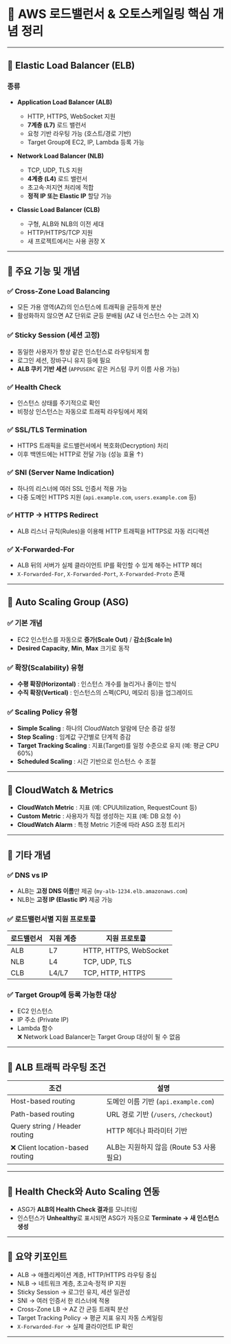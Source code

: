 # 🧠 AWS 로드밸런서 & 오토스케일링 핵심 개념 정리

---

## 🔹 Elastic Load Balancer (ELB)

### 종류
- **Application Load Balancer (ALB)**  
  - HTTP, HTTPS, WebSocket 지원  
  - **7계층 (L7)** 로드 밸런서  
  - 요청 기반 라우팅 가능 (호스트/경로 기반)
  - Target Group에 EC2, IP, Lambda 등록 가능  

- **Network Load Balancer (NLB)**  
  - TCP, UDP, TLS 지원  
  - **4계층 (L4)** 로드 밸런서  
  - 초고속·저지연 처리에 적합  
  - **정적 IP 또는 Elastic IP** 할당 가능  

- **Classic Load Balancer (CLB)**  
  - 구형, ALB와 NLB의 이전 세대  
  - HTTP/HTTPS/TCP 지원  
  - 새 프로젝트에서는 사용 권장 X  

---

## 🔹 주요 기능 및 개념

### ✅ Cross-Zone Load Balancing  
- 모든 가용 영역(AZ)의 인스턴스에 트래픽을 균등하게 분산  
- 활성화하지 않으면 AZ 단위로 균등 분배됨 (AZ 내 인스턴스 수는 고려 X)

### ✅ Sticky Session (세션 고정)
- 동일한 사용자가 항상 같은 인스턴스로 라우팅되게 함  
- 로그인 세션, 장바구니 유지 등에 필요  
- **ALB 쿠키 기반 세션** (`APPUSERC` 같은 커스텀 쿠키 이름 사용 가능)  

### ✅ Health Check  
- 인스턴스 상태를 주기적으로 확인  
- 비정상 인스턴스는 자동으로 트래픽 라우팅에서 제외  

### ✅ SSL/TLS Termination  
- HTTPS 트래픽을 로드밸런서에서 복호화(Decryption) 처리  
- 이후 백엔드에는 HTTP로 전달 가능 (성능 효율 ↑)  

### ✅ SNI (Server Name Indication)
- 하나의 리스너에 여러 SSL 인증서 적용 가능  
- 다중 도메인 HTTPS 지원 (`api.example.com`, `users.example.com` 등)

### ✅ HTTP → HTTPS Redirect
- ALB 리스너 규칙(Rules)을 이용해 HTTP 트래픽을 HTTPS로 자동 리디렉션  

### ✅ X-Forwarded-For
- ALB 뒤의 서버가 실제 클라이언트 IP를 확인할 수 있게 해주는 HTTP 헤더  
- `X-Forwarded-For`, `X-Forwarded-Port`, `X-Forwarded-Proto` 존재  

---

## 🔹 Auto Scaling Group (ASG)

### ✅ 기본 개념
- EC2 인스턴스를 자동으로 **증가(Scale Out)** / **감소(Scale In)**  
- **Desired Capacity**, **Min**, **Max** 크기로 동작  

### ✅ 확장(Scalability) 유형
- **수평 확장(Horizontal)** : 인스턴스 개수를 늘리거나 줄이는 방식  
- **수직 확장(Vertical)** : 인스턴스의 스펙(CPU, 메모리 등)을 업그레이드  

### ✅ Scaling Policy 유형
- **Simple Scaling** : 하나의 CloudWatch 알람에 단순 증감 설정  
- **Step Scaling** : 임계값 구간별로 단계적 증감  
- **Target Tracking Scaling** : 지표(Target)를 일정 수준으로 유지 (예: 평균 CPU 60%)  
- **Scheduled Scaling** : 시간 기반으로 인스턴스 수 조절  

---

## 🔹 CloudWatch & Metrics

- **CloudWatch Metric** : 지표 (예: CPUUtilization, RequestCount 등)
- **Custom Metric** : 사용자가 직접 생성하는 지표 (예: DB 요청 수)
- **CloudWatch Alarm** : 특정 Metric 기준에 따라 ASG 조정 트리거  

---

## 🔹 기타 개념

### ✅ DNS vs IP
- ALB는 **고정 DNS 이름**만 제공 (`my-alb-1234.elb.amazonaws.com`)
- NLB는 **고정 IP (Elastic IP)** 제공 가능  

### ✅ 로드밸런서별 지원 프로토콜
| 로드밸런서 | 지원 계층 | 지원 프로토콜 |
|-------------|------------|----------------|
| ALB | L7 | HTTP, HTTPS, WebSocket |
| NLB | L4 | TCP, UDP, TLS |
| CLB | L4/L7 | TCP, HTTP, HTTPS |

### ✅ Target Group에 등록 가능한 대상
- EC2 인스턴스  
- IP 주소 (Private IP)  
- Lambda 함수  
❌ Network Load Balancer는 Target Group 대상이 될 수 없음  

---

## 🔹 ALB 트래픽 라우팅 조건

| 조건 | 설명 |
|------|------|
| Host-based routing | 도메인 이름 기반 (`api.example.com`) |
| Path-based routing | URL 경로 기반 (`/users`, `/checkout`) |
| Query string / Header routing | HTTP 헤더나 파라미터 기반 |
| ❌ Client location-based routing | ALB는 지원하지 않음 (Route 53 사용 필요) |

---

## 🔹 Health Check와 Auto Scaling 연동
- ASG가 **ALB의 Health Check 결과**를 모니터링  
- 인스턴스가 **Unhealthy**로 표시되면 ASG가 자동으로 **Terminate → 새 인스턴스 생성**

---

## 🔹 요약 키포인트
- ALB → 애플리케이션 계층, HTTP/HTTPS 라우팅 중심  
- NLB → 네트워크 계층, 초고속·정적 IP 지원  
- Sticky Session → 로그인 유지, 세션 일관성  
- SNI → 여러 인증서 한 리스너에 적용  
- Cross-Zone LB → AZ 간 균등 트래픽 분산  
- Target Tracking Policy → 평균 지표 유지 자동 스케일링  
- `X-Forwarded-For` → 실제 클라이언트 IP 확인  

---
